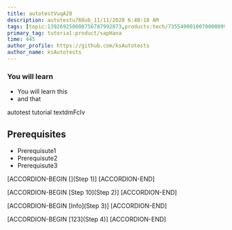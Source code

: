 ```yaml
---
title: autotestVuqA28
description: autotestu760ub_11/11/2020 6:40:18 AM
tags: [topic:139269250608756787992873,products:tech/73554900100700000996,tutorial:experience/advanced]
primary_tag: tutorial:product/sapHana
time: 445
author_profile: https://github.com/ksAutotests
author_name: ksAutotests
---
```

### You will learn
- You will learn this
- and that

autotest tutorial textdmFcIv

## Prerequisites
- Prerequisute1
- Prerequisute2
- Prerequisute3

[ACCORDION-BEGIN [](Step 1)]
[ACCORDION-END]

[ACCORDION-BEGIN [Step 10](Step 2)]
[ACCORDION-END]

[ACCORDION-BEGIN [Info](Step 3)]
[ACCORDION-END]

[ACCORDION-BEGIN [123](Step 4)]
[ACCORDION-END]

